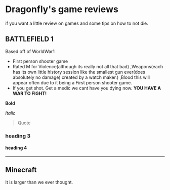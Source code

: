 # Dragonfly's game reviews
if you want a little review on games and some tips on how to not die.

## BATTLEFIELD 1
Based off of WorldWar1

* First person shooter game
* Rated M for Violence(although its really not all that bad) ,Weapons(each has its own little history session like the smallest gun ever(does absolutely no damage) created by a watch maker.) ,Blood this will appear often due to it being a First person shooter game. 
* If you get shot. Get a medic we cant have you dying now. **YOU HAVE A WAR TO FIGHT!**

**Bold**

*Italic*

> Quote

### heading 3

#### heading 4

----
## Minecraft
It is larger than we ever thought.
